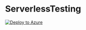 # ServerlessTesting

[![Deploy to Azure](https://aka.ms/deploytoazurebutton)](https://portal.azure.com/#create/Microsoft.Template/uri/https%3A%2F%2Fraw.githubusercontent.com%2Fvinagesh%2FServerlessTesting%2Fmain%2Ftemplate.json)
